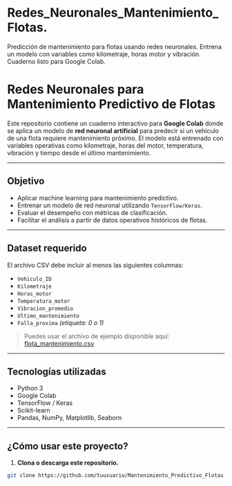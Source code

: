 # Redes_Neuronales_Mantenimiento_Flotas.
Predicción de mantenimiento para flotas usando redes neuronales. Entrena un modelo con variables como kilometraje, horas motor y vibración. Cuaderno listo para Google Colab.
# Redes Neuronales para Mantenimiento Predictivo de Flotas

Este repositorio contiene un cuaderno interactivo para **Google Colab** donde se aplica un modelo de **red neuronal artificial** para predecir si un vehículo de una flota requiere mantenimiento próximo. El modelo está entrenado con variables operativas como kilometraje, horas del motor, temperatura, vibración y tiempo desde el último mantenimiento.

---

##  Objetivo

- Aplicar machine learning para mantenimiento predictivo.
- Entrenar un modelo de red neuronal utilizando `TensorFlow/Keras`.
- Evaluar el desempeño con métricas de clasificación.
- Facilitar el análisis a partir de datos operativos históricos de flotas.

---

##  Dataset requerido

El archivo CSV debe incluir al menos las siguientes columnas:

- `Vehiculo_ID`
- `Kilometraje`
- `Horas_motor`
- `Temperatura_motor`
- `Vibracion_promedio`
- `Ultimo_mantenimiento`
- `Falla_proxima` *(etiqueta: 0 o 1)*

> Puedes usar el archivo de ejemplo disponible aquí:  
>  [flota_mantenimiento.csv](https://...)

---

##  Tecnologías utilizadas

- Python 3
- Google Colab
- TensorFlow / Keras
- Scikit-learn
- Pandas, NumPy, Matplotlib, Seaborn

---

##  ¿Cómo usar este proyecto?

1. **Clona o descarga este repositorio.**

```bash
git clone https://github.com/tuusuario/Mantenimiento_Predictivo_Flotas.git
